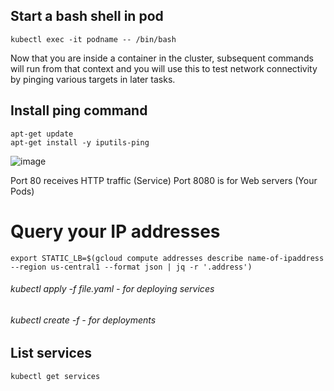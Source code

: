 ## Start a bash shell in pod
```
kubectl exec -it podname -- /bin/bash
```

Now that you are inside a container in the cluster, 
subsequent commands will run from that context 
and you will use this to test network connectivity 
by pinging various targets in later tasks.

## Install ping command
```
apt-get update
apt-get install -y iputils-ping
```
![image](https://user-images.githubusercontent.com/40435982/144326706-6abb8c78-f5fe-4c09-8cfb-b48d937fce2a.png)

Port 80 receives HTTP traffic (Service)
Port 8080 is for Web servers (Your Pods)

# Query your IP addresses 
```
export STATIC_LB=$(gcloud compute addresses describe name-of-ipaddress --region us-central1 --format json | jq -r '.address')
```

###### kubectl apply -f file.yaml - for deploying services
###### kubectl create -f - for deployments

## List services
```
kubectl get services
```
